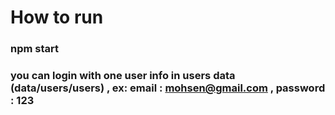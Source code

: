 # How to run

### npm start
### you can login with one user info in users data (data/users/users) , ex: email : mohsen@gmail.com , password : 123  